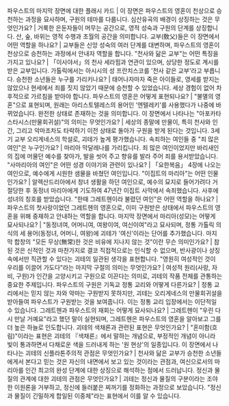 파우스트의 마지막 장면에 대한 플래시 카드	| 이 장면은 파우스트의 영혼이 천상으로 승천하는 과정을 묘사하며, 구원의 테마를 다룹니다.
심산유곡의 배경이 상징하는 것은 무엇인가요?	| 거룩한 은둔자들이 머무는 공간으로, 영적 성숙과 구원의 단계를 상징합니다. 산, 숲, 바위는 영적 수행과 초월의 공간을 의미합니다.
교부(敎父)들은 이 장면에서 어떤 역할을 하나요?	| 교부들은 신앙 성숙의 여러 단계를 대변하며, 파우스트의 영혼이 천상으로 승천하는 과정에서 안내자 역할을 합니다.
"천사와 닮은 교부"는 어떤 특징을 가지고 있나요?	| 「이사야서」의 천사 세라핌과 연관이 있으며, 상당한 정도로 계시를 받은 교부입니다. 가톨릭에서는 아시시의 성 프란치스코를 '천사 같은 교부'라고 부릅니다.
승천한 소년들은 누구를 가리키나요?	| 태어나자마자 죽은 아이들로, 영세를 받지는 않았으나 현세에서 죄를 짓지 않았기 때문에 승천할 수 있었습니다. 세상 경험이 없어 차후적으로 가르침을 받아야 합니다.
파우스트의 영혼은 어떻게 표현되나요?	| "불멸의 영혼"으로 표현되며, 원래는 아리스토텔레스의 용어인 '엔텔레키'를 사용했다가 나중에 바뀌었습니다. 완전한 상태로 존재하는 것을 의미합니다.
이 장면에서 나타나는 "아포카타스타시스(만물회귀설)"의 의미는 무엇인가요?	| 세상의 종말에 만물이, 특히 천사와 인간, 그리고 악마조차도 타락하기 이전 상태로 돌아가 구원을 받게 된다는 것입니다. 3세기 교부 오리게네스의 학설로, 괴테가 높게 평가했습니다.
속죄하는 여인들 중 "죄 많은 여인"은 누구인가요?	| 마리아 막달레나를 가리킵니다. 죄 많은 여인이었지만 바리새인의 집에 머물던 예수를 찾아가, 발을 씻어 주고 향유를 발라 주어 죄를 용서받았습니다.
"사마리아의 여인"은 어떤 성경 이야기와 관련이 있나요?	| 「요한복음」 4장에 나오는 여인으로, 예수에게 시원한 샘물을 바쳤던 여인입니다.
"이집트의 마리아"는 어떤 인물인가요?	| 알렉산드리아에서 창녀 생활을 하던 여인으로, 예수의 묘지로 들어가려다 거절당한 후 동정녀 마리아에게 기도하여 47년간 이집트 사막에서 속죄했습니다. 사후에 성녀의 칭호를 받았습니다.
"한때 그레트헨이라 불렸던 여인"은 어떤 역할을 하나요?	| 파우스트의 첫사랑이었던 그레트헨의 영혼으로, 이미 구원받은 상태에서 파우스트의 영혼을 위해 중재하고 안내하는 역할을 합니다.
마지막 장면에서 마리아(성모)는 어떻게 묘사되나요?	| "동정녀여, 어머니여, 여왕이여, 여신이여"라고 묘사되며, 정통 가톨릭 의식의 세 용어(동정녀, 어머니, 여왕)에 괴테가 '여신'이라는 단어를 추가했습니다.
마지막 합창의 "모든 무상(無常)한 것은 비유에 지나지 않는 것"이란 무슨 의미인가요?	| 참된 것은 신적인 것과 마찬가지로 결코 직접적으로는 인식할 수 없으며, 반사광이나 상징 속에서만 직관할 수 있다는 괴테의 일관된 생각을 표현합니다.
"영원히 여성적인 것이 우리를 이끌어 가도다"라는 마지막 구절의 의미는 무엇인가요?	| 여성적 원리(사랑, 자비, 구원)가 인간을 고양시키고 구원으로 이끈다는 의미로, 괴테의 작품 전체를 관통하는 중요한 주제입니다.
파우스트의 구원은 기독교 정통 교리와 어떻게 다른가요?	| 정통 교리에서는 믿지 않는 자와 악마는 구원받지 못하지만, 괴테는 오리게네스의 만물회귀설을 받아들여 파우스트가 구원받는 것을 보여줍니다. 이는 정통 교리 입장에서는 이단적일 수 있습니다.
그레트헨과 파우스트의 재회는 어떻게 묘사되나요?	| 그레트헨이 "우린 다시 만날 거예요"라고 했던 말이 실현되며, 그레트헨은 파우스트의 영혼을 알아보고 그를 더 높은 하늘로 인도합니다.
괴테의 색채론과 관련된 표현은 무엇인가요?	| "혼미함(흐림)"이라는 표현은 괴테의 『색채론』에서 말하는 개념으로, 부정적인 개념이 아니라 빛이 통과하면서 다채로운 색을 드러내게 하는 '원 현상'의 일종입니다.
이 장면에서 나타나는 괴테의 신플라톤주의적 관점은 무엇인가요?	| 천사와 닮은 교부가 승천한 소년들에게서 본다고 믿는 것은 자신의 내면에서 보고 있는 것이라는 관점과, 여신으로서의 마리아를 인간 최고의 완성 단계에 대한 상징으로 해석하는 점에서 드러납니다.
정신과 물질의 관계에 대한 괴테의 관점은 무엇인가요?	| 괴테는 정신과 물질의 구분이라는 조야한 이원론을 거부하고, 정신에 들러붙은 찌꺼기를 정화하는 과정으로 보았습니다. "정신과 물질이 긴밀하게 합일된 이중체"라는 표현에서 이를 알 수 있습니다.